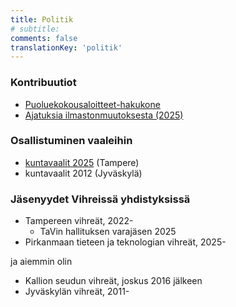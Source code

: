 ```yaml
---
title: Politik
# subtitle:
comments: false
translationKey: 'politik'
---
```



### Kontribuutiot
- [Puoluekokousaloitteet-hakukone](../puoluekokousaloitteet/)
- [Ajatuksia ilmastonmuutoksesta (2025)](../../posts/thoughts-on-climate-change)

### Osallistuminen vaaleihin

- [kuntavaalit 2025](../kuntavaalit-2025/) (Tampere)
- kuntavaalit 2012 (Jyväskylä)

### Jäsenyydet Vihreissä yhdistyksissä

- Tampereen vihreät, 2022-
    - TaVin hallituksen varajäsen 2025
- Pirkanmaan tieteen ja teknologian vihreät, 2025-

ja aiemmin olin
- Kallion seudun vihreät, joskus 2016 jälkeen
- Jyväskylän vihreät, 2011-


